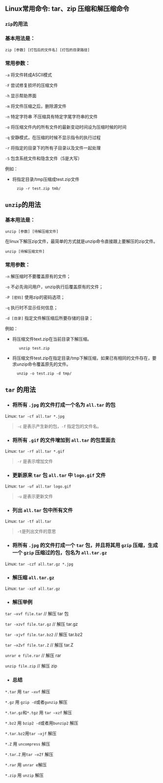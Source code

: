 ## Linux常用命令: tar、zip 压缩和解压缩命令

### ```zip```的用法

### 基本用法是：

    zip [参数] [打包后的文件名] [打包的目录路径]

### 常用参数：

```-a``` 将文件转成ASCII模式

```-F``` 尝试修复损坏的压缩文件

```-h``` 显示帮助界面

```-m``` 将文件压缩之后，删除源文件

```-n``` 特定字符串    不压缩具有特定字尾字符串的文件

```-o``` 将压缩文件内的所有文件的最新变动时间设为压缩时候的时间

```-q``` 安静模式，在压缩的时候不显示指令的执行过程

```-r``` 将指定的目录下的所有子目录以及文件一起处理

```-S``` 包含系统文件和隐含文件（S是大写）

例如：

- 将指定目录/tmp压缩成test.zip文件

        zip -r test.zip tmb/


## ```unzip```的用法

### 基本用法是：

    unzip [参数] [待解压缩文件]

在linux下解压zip文件，最简单的方式就是unzip命令直接跟上要解压的zip文件。

    unzip [待解压缩文件]

### 常用参数：

```-n``` 解压缩时不要覆盖原有的文件；

```-o``` 不必先询问用户，unzip执行后覆盖原有的文件；

```-P [密码]``` 使用zip的密码选项；

```-q``` 执行时不显示任何信息；

```-d [目录]``` 指定文件解压缩后所要存储的目录；

例如：

- 将压缩文件text.zip在当前目录下解压缩。

         unzip test.zip

- 将压缩文件test.zip在指定目录/tmp下解压缩，如果已有相同的文件存在，要求unzip命令覆盖原先的文件。

        unzip -o test.zip -d tmp/


## `tar` 的用法

- ### 将所有 `.jpg` 的文件打成一个名为 `all.tar` 的包
Linux: `tar -cf all.tar *.jpg`
> `-c` 是表示产生新的包，`-f` 指定包的文件名。

- ### 将所有 `.gif` 的文件增加到 `all.tar` 的包里面去
Linux: `tar -rf all.tar *.gif`
> `-r` 是表示增加文件

- ### 更新原来 `tar` 包 `all.tar` 中 `logo.gif` 文件
Linux: `tar -uf all.tar logo.gif`
> `-u` 是表示更新文件

- ### 列出 `all.tar` 包中所有文件
Linux: `tar -tf all.tar`
> `-t`是列出文件的意思

- ### 将所有 `.jpg` 的文件打成一个 `tar` 包，并且将其用 `gzip` 压缩，生成一个 `gzip` 压缩过的包，包名为 `all.tar.gz`
Linux: `tar -czf all.tar.gz *.jpg`

- ### 解压缩 `all.tar.gz`
Linux: `tar -xzf all.tar.gz`

- ### 解压举例

`tar –xvf file.tar`         // 解压 tar 包 

`tar -xzvf file.tar.gz`     // 解压 tar.gz 

`tar -xjvf file.tar.bz2`    // 解压 tar.bz2 

`tar –xZvf file.tar.Z`      // 解压 tar.Z 

`unrar e file.rar`          // 解压 rar 

`unzip file.zip`            // 解压 zip 

- ### 总结

`*.tar` 用 `tar –xvf` 解压 

`*.gz` 用 `gzip -d`或者`gunzip` 解压 

`*.tar.gz`和`*.tgz` 用 `tar –xzf` 解压 

`*.bz2` 用 `bzip2 -d`或者用`bunzip2` 解压 

`*.tar.bz2`用`tar –xjf` 解压 

`*.Z` 用 `uncompress` 解压 

`*.tar.Z` 用`tar –xZf` 解压 

`*.rar` 用 `unrar e`解压 

`*.zip` 用 `unzip` 解压
